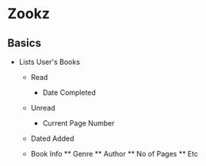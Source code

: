 # Zookz

## Basics

* Lists User's Books
  * Read  
    * Date Completed
  * Unread
    * Current Page Number

  * Dated Added
  * Book Info
    ** Genre
    ** Author
    ** No of Pages
    ** Etc
    